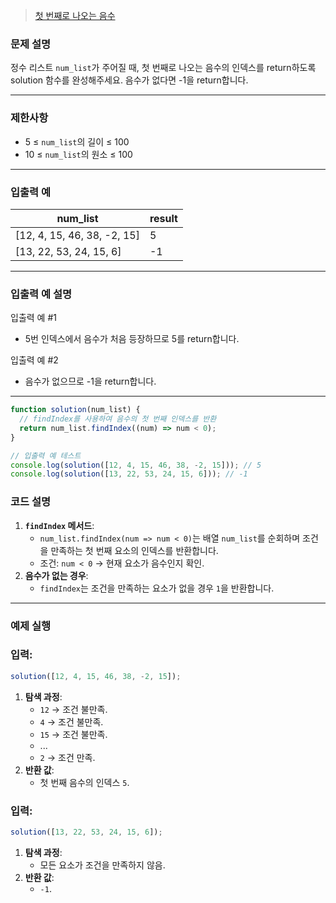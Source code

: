 > [첫 번째로 나오는 음수](https://school.programmers.co.kr/learn/courses/30/lessons/181896)

### **문제 설명**

정수 리스트 `num_list`가 주어질 때, 첫 번째로 나오는 음수의 인덱스를 return하도록 solution 함수를 완성해주세요. 음수가 없다면 -1을 return합니다.

---

### 제한사항

- 5 ≤ `num_list`의 길이 ≤ 100
- 10 ≤ `num_list`의 원소 ≤ 100

---

### 입출력 예

| num_list                    | result |
| --------------------------- | ------ |
| [12, 4, 15, 46, 38, -2, 15] | 5      |
| [13, 22, 53, 24, 15, 6]     | -1     |

---

### 입출력 예 설명

입출력 예 #1

- 5번 인덱스에서 음수가 처음 등장하므로 5를 return합니다.

입출력 예 #2

- 음수가 없으므로 -1을 return합니다.

---

```jsx
function solution(num_list) {
  // findIndex를 사용하여 음수의 첫 번째 인덱스를 반환
  return num_list.findIndex((num) => num < 0);
}

// 입출력 예 테스트
console.log(solution([12, 4, 15, 46, 38, -2, 15])); // 5
console.log(solution([13, 22, 53, 24, 15, 6])); // -1
```

### 코드 설명

1. **`findIndex` 메서드**:
   - `num_list.findIndex(num => num < 0)`는 배열 `num_list`를 순회하며 조건을 만족하는 첫 번째 요소의 인덱스를 반환합니다.
   - 조건: `num < 0` → 현재 요소가 음수인지 확인.
2. **음수가 없는 경우**:
   - `findIndex`는 조건을 만족하는 요소가 없을 경우 `1`을 반환합니다.

---

### 예제 실행

### 입력:

```jsx
solution([12, 4, 15, 46, 38, -2, 15]);
```

1. **탐색 과정**:
   - `12` → 조건 불만족.
   - `4` → 조건 불만족.
   - `15` → 조건 불만족.
   - ...
   - `2` → 조건 만족.
2. **반환 값**:
   - 첫 번째 음수의 인덱스 `5`.

### 입력:

```jsx
solution([13, 22, 53, 24, 15, 6]);
```

1. **탐색 과정**:
   - 모든 요소가 조건을 만족하지 않음.
2. **반환 값**:
   - `-1`.
